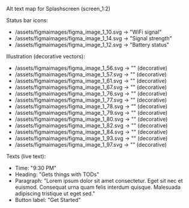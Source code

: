 Alt text map for Splashscreen (screen_1:2)

Status bar icons:
- /assets/figmaimages/figma_image_1_10.svg → "WiFi signal"
- /assets/figmaimages/figma_image_1_14.svg → "Signal strength"
- /assets/figmaimages/figma_image_1_12.svg → "Battery status"

Illustration (decorative vectors):
- /assets/figmaimages/figma_image_1_56.svg → "" (decorative)
- /assets/figmaimages/figma_image_1_57.svg → "" (decorative)
- /assets/figmaimages/figma_image_1_61.svg → "" (decorative)
- /assets/figmaimages/figma_image_1_67.svg → "" (decorative)
- /assets/figmaimages/figma_image_1_76.svg → "" (decorative)
- /assets/figmaimages/figma_image_1_77.svg → "" (decorative)
- /assets/figmaimages/figma_image_1_78.svg → "" (decorative)
- /assets/figmaimages/figma_image_1_79.svg → "" (decorative)
- /assets/figmaimages/figma_image_1_80.svg → "" (decorative)
- /assets/figmaimages/figma_image_1_82.svg → "" (decorative)
- /assets/figmaimages/figma_image_1_84.svg → "" (decorative)
- /assets/figmaimages/figma_image_1_93.svg → "" (decorative)
- /assets/figmaimages/figma_image_1_97.svg → "" (decorative)

Texts (live text):
- Time: "9:30 PM"
- Heading: "Gets things with TODs"
- Paragraph: "Lorem ipsum dolor sit amet consectetur. Eget sit nec et euismod. Consequat urna quam felis interdum quisque. Malesuada adipiscing tristique ut eget sed."
- Button label: "Get Started"
